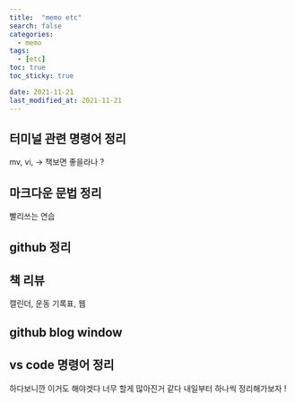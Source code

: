 ```yaml
---
title:  "memo etc"
search: false
categories: 
  - memo
tags:
  - [etc]
toc: true
toc_sticky: true

date: 2021-11-21
last_modified_at: 2021-11-21
---
```



## 터미널 관련 명령어 정리

mv, vi, -> 책보면 좋을라나 ?

## 마크다운 문법 정리 

빨리쓰는 연습

## github 정리 

## 책 리뷰

캘린더, 운동 기록표, 웹 

## github blog window

## vs code 명령어 정리

하다보니깐 이거도 해야겟다 너무 할게 많아진거 같다 내일부터 하나씩 정리해가보자 !
